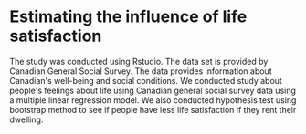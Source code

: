 # Estimating the influence of life satisfaction

The study was conducted using Rstudio. The data set is provided by Canadian General Social Survey. The data provides information about Canadian's well-being and social conditions. We conducted study about people's feelings about life using Canadian general social survey data using a multiple linear regression model. We also conducted hypothesis test using bootstrap method to see if people have less life satisfaction if they rent their dwelling. 
